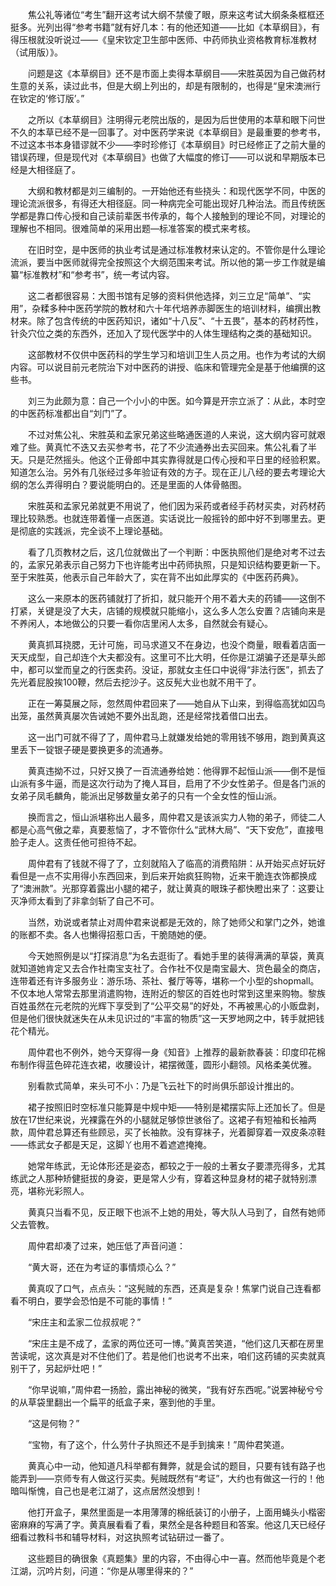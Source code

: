 　　焦公礼等诸位“考生”翻开这考试大纲不禁傻了眼，原来这考试大纲条条框框还挺多。光列出得“参考书籍”就有好几本：有的他还知道——比如《本草纲目》，有得压根就没听说过——《皇宋钦定卫生部中医师、中药师执业资格教育标准教材（试用版）》。

　　问题是这《本草纲目》还不是市面上卖得本草纲目——宋胜英因为自己做药材生意的关系，读过此书，但是大纲上列出的，却是有限制的，也得是“皇宋澳洲行在钦定的‘修订版’。”

　　之所以《本草纲目》注明得元老院出版的，是因为后世使用的本草和眼下问世不久的本草已经不是一回事了。对中医药学来说《本草纲目》是最重要的参考书，不过这本书本身错谬就不少——李时珍修订《本草纲目》时已经修正了之前大量的错误药理，但是现代对《本草纲目》也做了大幅度的修订——可以说和早期版本已经是大相径庭了。

　　大纲和教材都是刘三编制的。一开始他还有些挠头：和现代医学不同，中医的理论流派很多，有得还大相径庭。同一种病完全可能出现好几种治法。而且传统医学都是靠口传心授和自己读前辈医书传承的，每个人接触到的理论不同，对理论的理解也不相同。很难简单的采用出题—标准答案的模式来考核。

　　在旧时空，是中医师的执业考试是通过标准教材来认定的。不管你是什么理论流派，要当中医师就得完全按照这个大纲范围来考试。所以他的第一步工作就是编纂“标准教材”和“参考书”，统一考试内容。

　　这二者都很容易：大图书馆有足够的资料供他选择，刘三立足“简单”、“实用”，杂糅多种中医药学院的教材和六十年代培养赤脚医生的培训材料，编撰出教材来。除了包含传统的中医药知识，诸如“十八反”、“十五畏”，基本的药材药性，针灸穴位之类的东西外，还加入了现代医学中的人体生理结构之类的基础知识。

　　这部教材不仅供中医药科的学生学习和培训卫生人员之用。也作为考试的大纲内容。可以说目前元老院治下对中医药的讲授、临床和管理完全是基于他编撰的这些书。

　　刘三为此颇为意：自己一个小小的中医。如今算是开宗立派了：从此，本时空的中医药标准都出自“刘门”了。

　　不过对焦公礼、宋胜英和孟家兄弟这些略通医道的人来说，这大纲内容可就艰难了些。黄真忙不迭又去买参考书，花了不少流通券出去买回来。焦公礼看了半天。只是茫然摇头。他这个正骨郎中其实靠得就是口传心授和平日里的经验积累。知道怎么治。另外有几张经过多年验证有效的方子。现在正儿八经的要去考理论大纲的怎么弄得明白？要说能明白的。还是里面的人体骨骼图。

　　宋胜英和孟家兄弟就更不用说了，他们因为采药或者经手药材买卖，对药材药理比较熟悉。也就连带着懂一点医道。实话说比一般摇铃的郎中好不到哪里去。更是彻底的实践派，完全谈不上理论基础。

　　看了几页教材之后，这几位就做出了一个判断：中医执照他们是绝对考不过去的，孟家兄弟表示自己努力下也许能考出中药师执照，只是知识结构要更新一下。至于宋胜英，他表示自己年龄大了，实在背不出如此厚实的《中医药药典》。

　　这么一来原本的医药铺就打了折扣，就只能开个用不着大夫的药铺——这倒不打紧，关键是没了大夫，店铺的规模就只能缩小，这么多人怎么安置？店铺向来是不养闲人，本地做公的只要一看你店里闲人太多，自然就会有疑心。

　　黄真抓耳挠腮，无计可施，司马求道又不在身边，也没个商量，眼看着店面一天天成型，自己却连个大夫都没有。这里可不比大明，任你是江湖骗子还是草头郎中，都可以堂而皇之的行医卖药。没证，那就女主任口中说得“非法行医”，抓去了先光着屁股挨100鞭，然后去挖沙子。这反髡大业也就不用干了。

　　正在一筹莫展之际，忽然周仲君回来了——她自从下山来，到得临高犹如囚鸟出笼，虽然黄真屡次告诫她不要外出乱跑，还是经常找着借口出去。

　　这一出门可就不得了了，周仲君马上就嫌发给她的零用钱不够用，跑到黄真这里丢下一锭银子硬是要换更多的流通券。

　　黄真违拗不过，只好又换了一百流通券给她：他得罪不起恒山派——倒不是恒山派有多牛逼，而是这次行动为了掩人耳目，启用了不少女性弟子。但是各门派的女弟子凤毛麟角，能派出足够数量女弟子的只有一个全女性的恒山派。

　　换而言之，恒山派堪称出人最多，周仲君又是该派实力人物的弟子，师徒二人都是心高气傲之辈，真要惹恼了，才不管你什么“武林大局”、“天下安危”，直接甩脸子走人。这责任他可担待不起。

　　周仲君有了钱就不得了了，立刻就陷入了临高的消费陷阱：从开始买点好玩好看但是一点不实用得小东西回来，到后来开始疯狂购物，近来干脆连衣饰都换成了“澳洲款”。光那穿着露出小腿的裙子，就让黄真的眼珠子都快瞪出来了：这要让灭净师太看到了非拿剑斩了自己不可。

　　当然，劝说或者禁止对周仲君来说都是无效的，除了她师父和掌门之外，她谁的账都不卖。各人也懒得招惹口舌，干脆随她的便。

　　今天她照例是以“打探消息”为名去逛街了。看她手里的装得满满的草袋，黄真就知道她肯定又去合作社南宝支社了。合作社不仅是南宝最大、货色最全的商店，连带着还有许多服务业：游乐场、茶社、餐厅等等，堪称一个小型的shopmall。不仅本地人常常去那里消遣购物，连附近的黎区的百姓也时常到这里来购物。黎族百姓虽然在元老院的光辉下享受到了“公平交易”的好处，不再被黑心的小贩盘剥，但是他们很快就迷失在从未见识过的“丰富的物质”这一天罗地网之中，转手就把钱花个精光。

　　周仲君也不例外，她今天穿得一身《知音》上推荐的最新款春装：印度印花棉布制作得蓝色碎花连衣裙，收腰设计，裙摆微蓬，圆形小翻领。风格柔美优雅。

　　别看款式简单，来头可不小：乃是飞云社下的时尚俱乐部设计推出的。

　　裙子按照旧时空标准只能算是中规中矩——特别是裙摆实际上还加长了。但是放在17世纪来说，光裸露在外的小腿就足够惊世骇俗了。这裙子有短袖和长袖两款，周仲君总算还有些顾忌，买了长袖款。没有穿袜子，光着脚穿着一双皮条凉鞋——练武女子都是天足，这脚丫也用不着遮遮掩掩。

　　她常年练武，无论体形还是姿态，都较之于一般的土著女子要漂亮得多，尤其练武之人那种矫健挺拔的身姿，更是常人少有，穿着这种显身材的裙子就特别漂亮，堪称光彩照人。

　　黄真只当看不见，反正眼下也派不上她的用处，等大队人马到了，自然有她师父去管教。

　　周仲君却凑了过来，她压低了声音问道：

　　“黄大哥，还在为考证的事情烦心么？”

　　黄真叹了口气，点点头：“这髡贼的东西，还真是复杂！焦掌门说自己连看都看不明白，要学会恐怕是不可能的事情！”

　　“宋庄主和孟家二位叔叔呢？”

　　“宋庄主是不成了，孟家的两位还可一博。”黄真苦笑道，“他们这几天都在房里苦读呢，这次真是对不住他们了。若是他们也说考不出来，咱们这药铺的买卖就真别干了，另起炉灶吧！”

　　“你早说嘛，”周仲君一扬脸，露出神秘的微笑，“我有好东西呢。”说罢神秘兮兮的从草袋里翻出一个扁平的纸盒子来，塞到他的手里。

　　“这是何物？”

　　“宝物，有了这个，什么劳什子执照还不是手到擒来！”周仲君笑道。

　　黄真心中一动，他知道凡科举都有舞弊，就是会试的题目，只要有钱有路子也能弄到——京师专有人做这行买卖。髡贼既然有“考证”，大约也有做这一行的！他暗叫惭愧，自己也是老江湖了，这点居然没想到！

　　他打开盒子，果然里面是一本用薄薄的棉纸装订的小册子，上面用蝇头小楷密密麻麻的写满了字。黄真展看看了看，果然全是各种题目和答案。他这几天已经仔细看过教科书和辅导材料，对这执照考试钻研过一番了。

　　这些题目的确很象《真题集》里的内容，不由得心中一喜。然而他毕竟是个老江湖，沉吟片刻，问道：“你是从哪里得来的？”
